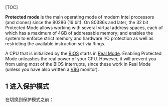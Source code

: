 [TOC]

**Protected mode** is the main operating mode of modern Intel processors (and clones) since the 80286 (16 bit). On 80386s and later, the 32 bit Protected Mode allows working with several virtual address spaces, each of which has a maximum of 4GB of addressable memory; and enables the system to enforce strict memory and hardware I/O protection as well as restricting the available instruction set via Rings.

A CPU that is initialized by the [BIOS](https://wiki.osdev.org/BIOS) starts in [Real Mode](https://wiki.osdev.org/Real_Mode). Enabling Protected Mode unleashes the real power of your CPU. However, it will prevent you from using most of the BIOS interrupts, since these work in Real Mode (unless you have also written a [V86](https://wiki.osdev.org/Virtual_8086_Mode) monitor).

## 1 进入保护模式

在切换到保护模式之前：


